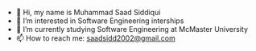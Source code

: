 - 👋 Hi, my name is Muhammad Saad Siddiqui
- 👀 I’m interested in Software Engineering interships
- 🌱 I’m currently studying Software Engineering at McMaster University
- 📫 How to reach me: saadsidd2002@gmail.com

<!---
saad-s02/saad-s02 is a ✨ special ✨ repository because its `README.md` (this file) appears on your GitHub profile.
You can click the Preview link to take a look at your changes.
--->
